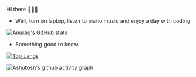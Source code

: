Hi there 👋👋👋
- Well, turn on laptop, listen to piano music and enjoy a day with coding

<!-- - 👋 Hi, I’m ToanTim
- 👀 I’m interested in Full stack development 
- 🌱 I’m currently learning Software Engineering at Tampere University of Applied Sciences  
- 💞️ I’m looking to collaborate on Web Development
- 📫 How to reach me :+ my email: Toan.tran@tuni.fi
                       + My phone number: +358468885032
                       

<!---
ToanTim/ToanTim is a ✨ special ✨ repository because its `README.md` (this file) appears on your GitHub profile.
You can click the Preview link to take a look at your changes.
---> 


[![Anurag's GitHub stats](https://github-readme-stats.vercel.app/api?username=ToanTim&show_icons=true&theme=merko)](https://github.com/anuraghazra/github-readme-stats)

- Something good to know

[![Top Langs](https://github-readme-stats.vercel.app/api/top-langs/?username=ToanTim&show_icons=true&theme=merko&langs_count=6)](https://github.com/anuraghazra/github-readme-stats)

[![Ashutosh's github activity graph](https://activity-graph.herokuapp.com/graph?username=ToanTim&theme=dracula)](https://github.com/ashutosh00710/github-readme-activity-graph)
